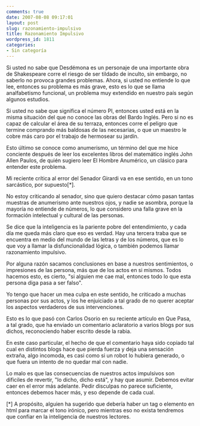```yaml
---
comments: true
date: 2007-08-08 09:17:01
layout: post
slug: razonamiento-impulsivo
title: Razonamiento Impulsivo
wordpress_id: 1811
categories:
- Sin categoría
---
```


Si usted no sabe que Desdémona es un personaje de una importante obra de Shakespeare corre el riesgo de ser tildado de inculto, sin embargo, no saberlo no provoca grandes problemas. 
Ahora, si usted no entiende lo que lee, entonces su problema es más grave, esto es lo que se llama analfabetismo funcional, un problema muy extendido en nuestro país según algunos estudios.

Si usted no sabe que significa el número PI, entonces usted está en la misma situación del que no conoce las obras del Bardo Inglés. Pero si no es capaz de calcular el área de su terraza, entonces corre el peligro que termine comprando más baldosas de las necesarias, o que un maestro le cobre más caro por el trabajo de hermosear su jardín.

Esto último se conoce como anumerismo, un término del que me hice conciente después de leer los excelentes libros del matemático inglés John Allen Paulos, de quién sugiero leer El Hombre Anumérico, un clásico para entender este problema.

Mi reciente crítica al error del Senador Girardi va en ese sentido, en un tono sarcástico, por supuesto[*].

No estoy criticando al senador, sino que quiero destacar cómo pasan tantas muestras de anumerismo ante nuestros ojos, y nadie se asombra, porque la mayoría no entiende de números, lo que considero una falla grave en la formación intelectual y cultural de las personas.

Se dice que la inteligencia es la pariente pobre del entendimiento, y cada día me queda más claro que eso es verdad. Hay una tercera traba que se encuentra en medio del mundo de las letras y de los números, que es lo que voy a llamar la disfuncionalidad lógica, o también podemos llamar razonamiento impulsivo.

Por alguna razón sacamos conclusiones en base a nuestros sentimientos, o impresiones de las persona, más que de los actos en si mismos. Todos hacemos esto, es cierto, "si alguien me cae mal, entonces todo lo que esta persona diga pasa a ser falso".

Yo tengo que hacer un mea culpa en este sentido, he criticado a muchas personas por sus actos, y los he enjuiciado a tal grado de no querer aceptar los aspectos verdaderos de sus intervenciones.

Esto es lo que pasó con Carlos Osorio en su reciente artículo en Que Pasa, a tal grado, que ha enviado un comentario aclaratorio a varios blogs por sus dichos, reconociendo haber escrito desde la rabia.

En este caso particular, el hecho de que el comentario haya sido copiado tal cual en distintos blogs hace que pierda fuerza y deja una sensación extraña, algo incomoda, es casi como si un robot lo hubiera generado, o que fuera un intento de no quedar mal con nadie.

Lo malo es que las consecuencias de nuestros actos impulsivos son dificiles de revertir, "lo dicho, dicho está", y hay que asumir. Debemos evitar caer en el error más adelante. Pedir disculpas no parece suficiente, entonces debemos hacer más, y eso depende de cada cual.

[*] A propósito, alguien ha sugerido que debería haber un tag o elemento en html para marcar el tono irónico, pero mientras eso no exista tendremos que confiar en la inteligencia de nuestros lectores.
